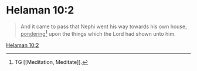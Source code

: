 # Helaman 10:2

> And it came to pass that Nephi went his way towards his own house, <u>pondering</u>[^a] upon the things which the Lord had shown unto him.

[Helaman 10:2](https://www.churchofjesuschrist.org/study/scriptures/bofm/hel/10?lang=eng&id=p2#p2)


[^a]: TG [[Meditation, Meditate]].
